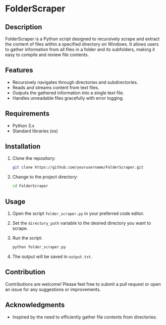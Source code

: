 # FolderScraper

## Description
FolderScraper is a Python script designed to recursively scrape and extract the content of files within a specified directory on Windows. It allows users to gather information from all files in a folder and its subfolders, making it easy to compile and review file contents.

## Features
- Recursively navigates through directories and subdirectories.
- Reads and streams content from text files.
- Outputs the gathered information into a single text file.
- Handles unreadable files gracefully with error logging.

## Requirements
- Python 3.x
- Standard libraries (os)

## Installation
1. Clone the repository:
   ```bash
   git clone https://github.com/yourusername/FolderScraper.git
   ```

2. Change to the project directory:
   ```bash
   cd FolderScraper
   ```

## Usage
1. Open the script `folder_scraper.py` in your preferred code editor.
2. Set the `directory_path` variable to the desired directory you want to scrape.
3. Run the script:
   ```bash
   python folder_scraper.py
   ```

4. The output will be saved in `output.txt`.

## Contribution
Contributions are welcome! Please feel free to submit a pull request or open an issue for any suggestions or improvements.

## Acknowledgments
- Inspired by the need to efficiently gather file contents from directories.
